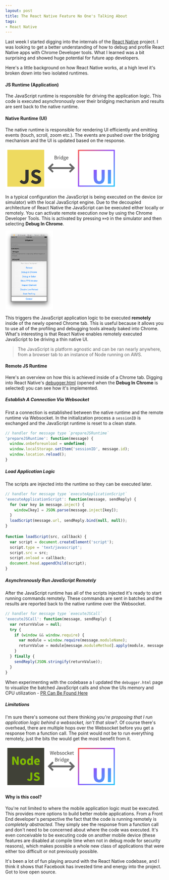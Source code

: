 ```yaml
---
layout: post
title: The React Native Feature No One's Talking About
tags:
- React Native
---
```


Last week I started digging into the internals of the [React Native](https://github.com/facebook/react-native) project. I was looking to get a better understanding of how to debug and profile React Native apps with Chrome Developer tools. What I learned was a bit surprising and showed huge potential for future app developers.

Here's a little background on how React Native works, at a high level it's broken down into two isolated runtimes.

#### JS Runtime (Application)

The JavaScript runtime is responsible for driving the application logic. This code is executed asynchronously over their bridging mechanism and results are sent back to the native runtime.

#### Native Runtime (UI)

The native runtime is responsible for rendering UI efficiently and emitting events (touch, scroll, zoom etc.). The events are pushed over the bridging mechanism and the UI is updated based on the response.

<img src="/images/posts/react-native-bridge.png" width="70%">

In a typical configuration the JavaScript is being executed on the device (or simulator) with the local JavaScript engine. Due to the decoupled architecture of React Native the JavaScript can be executed either locally or remotely. You can activate remote execution *now* by using the Chrome Developer Tools. This is activated by pressing `⌘+D` in the simulator and then selecting **Debug In Chrome**.

<img src="/images/posts/react-native-debug-tools.png" width="30%">

This triggers the JavaScript application logic to be executed **remotely** inside of the newly opened Chrome tab. This is useful because it allows you to use all of the profiling and debugging tools already baked into Chrome. What's interesting is that React Native enables remotely executed JavaScript to be driving a thin native UI.

> The JavaScript is platform agnostic and can be ran nearly anywhere, from a browser tab to an instance of Node running on AWS.

#### Remote JS Runtime

Here's an overview on how this is achieved inside of a Chrome tab. Digging into React Native's [debugger.html](https://github.com/facebook/react-native/blob/master/packager/debugger.html) (opened when the **Debug In Chrome** is selected) you can see how it's implemented.

##### Establish A Connection Via Websocket

First a connection is established between the native runtime and the remote runtime via Websocket. In the initialization process a `sessionID` is exchanged and the JavaScript runtime is reset to a clean state.

```javascript
// handler for message type `prepareJSRuntime`
'prepareJSRuntime': function(message) {
  window.onbeforeunload = undefined;
  window.localStorage.setItem('sessionID', message.id);
  window.location.reload();
}
```

##### Load Application Logic

The scripts are injected into the runtime so they can be executed later.

```javascript
// handler for message type `executeApplicationScript`
'executeApplicationScript': function(message, sendReply) {
  for (var key in message.inject) {
    window[key] = JSON.parse(message.inject[key]);
  }
  loadScript(message.url, sendReply.bind(null, null));
}

function loadScript(src, callback) {
  var script = document.createElement('script');
  script.type = 'text/javascript';
  script.src = src;
  script.onload = callback;
  document.head.appendChild(script);
}
```

##### Asynchronously Run JavaScript Remotely

After the JavaScript runtime has all of the scripts injected it's ready to start running commands remotely. These commands are sent in batches and the results are reported back to the native runtime over the Websocket.

```javascript
// handler for message type `executeJSCall`
'executeJSCall': function(message, sendReply) {
  var returnValue = null;
  try {
    if (window && window.require) {
      var module = window.require(message.moduleName);
      returnValue = module[message.moduleMethod].apply(module, message.arguments);
    }
  } finally {
    sendReply(JSON.stringify(returnValue));
  }
}
```

When experimenting with the codebase a I updated the `debugger.html` page to visualize the batched JavaScript calls and show the UIs memory and CPU utilization - [PR Can Be Found Here](https://github.com/facebook/react-native/pull/2050)

##### Limitations

I'm sure there's someone out there thinking *you're proposing that I run application logic behind a websocket, isn't that slow?*. Of course there's overhead, there are multiple hops over the Websocket before you get a response from a function call. The point would not be to run everything remotely, just the bits the would get the most benefit from it.

<img src="/images/posts/react-native-bridge-remote.png" width="70%">

#### Why is this cool?

You're not limited to where the mobile application logic must be executed. This provides more options to build better mobile applications. From a Front End developer's perspective the fact that the code is running remotely is *completely abstracted*. They simply see the response from a function call and don't need to be concerned about where the code was executed. It's even conceivable to be executing code on another mobile device (these features are disabled at compile time when not in debug mode for security reasons), which makes possible a whole new class of applications that were either too difficult or not previously possible.

It's been a lot of fun playing around with the React Native codebase, and I think it shows that Facebook has invested time and energy into the project. Got to love open source.
